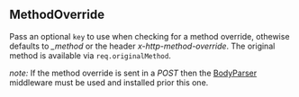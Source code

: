 ## MethodOverride

Pass an optional ```key``` to use when checking for a method override, othewise defaults to *_method* or the header
*x-http-method-override*. The original method is available via ```req.originalMethod```.

*note:* If the method override is sent in a *POST* then the [BodyParser](body-parser.html) middleware must be used and
installed prior this one.